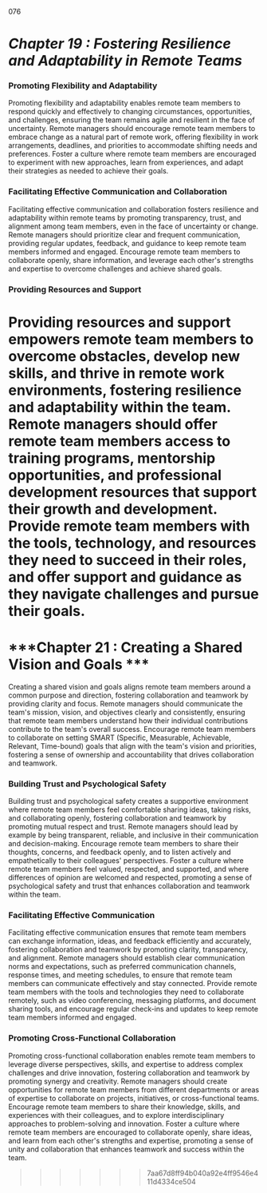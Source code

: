 076




# ***Chapter 19 : Fostering Resilience and Adaptability in Remote Teams***


### **Promoting Flexibility and Adaptability**

Promoting flexibility and adaptability enables remote team members to respond quickly and effectively to changing circumstances, opportunities, and challenges, ensuring the team remains agile and resilient in the face of uncertainty. Remote managers should encourage remote team members to embrace change as a natural part of remote work, offering flexibility in work arrangements, deadlines, and priorities to accommodate shifting needs and preferences. Foster a culture where remote team members are encouraged to experiment with new approaches, learn from experiences, and adapt their strategies as needed to achieve their goals.

### **Facilitating Effective Communication and Collaboration**

Facilitating effective communication and collaboration fosters resilience and adaptability within remote teams by promoting transparency, trust, and alignment among team members, even in the face of uncertainty or change. Remote managers should prioritize clear and frequent communication, providing regular updates, feedback, and guidance to keep remote team members informed and engaged. Encourage remote team members to collaborate openly, share information, and leverage each other's strengths and expertise to overcome challenges and achieve shared goals.

### **Providing Resources and Support**

Providing resources and support empowers remote team members to overcome obstacles, develop new skills, and thrive in remote work environments, fostering resilience and adaptability within the team. Remote managers should offer remote team members access to training programs, mentorship opportunities, and professional development resources that support their growth and development. Provide remote team members with the tools, technology, and resources they need to succeed in their roles, and offer support and guidance as they navigate challenges and pursue their goals.
=======
# ***Chapter 21 : Creating a Shared Vision and Goals ***


Creating a shared vision and goals aligns remote team members around a common purpose and direction, fostering collaboration and teamwork by providing clarity and focus. Remote managers should communicate the team's mission, vision, and objectives clearly and consistently, ensuring that remote team members understand how their individual contributions contribute to the team's overall success. Encourage remote team members to collaborate on setting SMART (Specific, Measurable, Achievable, Relevant, Time-bound) goals that align with the team's vision and priorities, fostering a sense of ownership and accountability that drives collaboration and teamwork.

### **Building Trust and Psychological Safety**

Building trust and psychological safety creates a supportive environment where remote team members feel comfortable sharing ideas, taking risks, and collaborating openly, fostering collaboration and teamwork by promoting mutual respect and trust. Remote managers should lead by example by being transparent, reliable, and inclusive in their communication and decision-making. Encourage remote team members to share their thoughts, concerns, and feedback openly, and to listen actively and empathetically to their colleagues' perspectives. Foster a culture where remote team members feel valued, respected, and supported, and where differences of opinion are welcomed and respected, promoting a sense of psychological safety and trust that enhances collaboration and teamwork within the team.

### **Facilitating Effective Communication**

Facilitating effective communication ensures that remote team members can exchange information, ideas, and feedback efficiently and accurately, fostering collaboration and teamwork by promoting clarity, transparency, and alignment. Remote managers should establish clear communication norms and expectations, such as preferred communication channels, response times, and meeting schedules, to ensure that remote team members can communicate effectively and stay connected. Provide remote team members with the tools and technologies they need to collaborate remotely, such as video conferencing, messaging platforms, and document sharing tools, and encourage regular check-ins and updates to keep remote team members informed and engaged.

### **Promoting Cross-Functional Collaboration**

Promoting cross-functional collaboration enables remote team members to leverage diverse perspectives, skills, and expertise to address complex challenges and drive innovation, fostering collaboration and teamwork by promoting synergy and creativity. Remote managers should create opportunities for remote team members from different departments or areas of expertise to collaborate on projects, initiatives, or cross-functional teams. Encourage remote team members to share their knowledge, skills, and experiences with their colleagues, and to explore interdisciplinary approaches to problem-solving and innovation. Foster a culture where remote team members are encouraged to collaborate openly, share ideas, and learn from each other's strengths and expertise, promoting a sense of unity and collaboration that enhances teamwork and success within the team.
>>>>>>> 7aa67d8ff94b040a92e4ff9546e411d4334ce504
